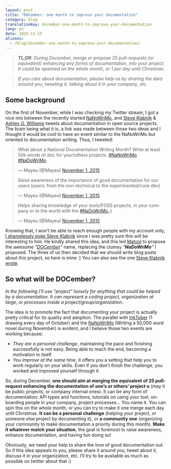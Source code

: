 ```yaml
---
layout: post
title: "DOCember: one month to improve your documentation"
category: blog
translationKey: docember-one-month-to-improve-your-documentation
lang: en
date: 2015-11-13
aliases:
  - /blog/docember-one-month-to-improve-your-documentation/
---
```


> ***TL;DR**: During December, merge or propose 25 pull-requests (or equivalent)
> enhancing any forms of documentation, into your project. It could be spanned
> on the whole month, or 1 per day until Christmas.*

> *If you care about documentation, please help us by sharing the idea around
> you, tweeting it, talking about it in your company, etc.*

## Some background

On the first of November, while I was checking my Twitter stream, I got a nice
mix between the recently started [NaNoWriMo], and [Steve Klabnik][steveKlabnik]
& [ Ashley G. Williams][ashleyGWilliams] tweets about documentation in open
source projects. The brain being what it is, a link was made between those two
ideas and I thought it would be cool to have an event similar to the NaNoWriMo
but oriented to documentation writing. Thus, I tweeted:

<blockquote class="twitter-tweet" lang="en"> <p lang="en" dir="ltr"> What about a National Documentation Writing Month? Write at least 50k words of doc for your/others projects. <a href="https://twitter.com/hashtag/NaNoWriMo?src=hash">#NaNoWriMo </a> <a href="https://twitter.com/hashtag/NaDoWriMo?src=hash">#NaDoWriMo </a> </p>&mdash; Mayeu (@Mayeu) <a href="https://twitter.com/Mayeu/status/660926951163617280"> November 1, 2015 </a> </blockquote>

<blockquote class="twitter-tweet" data-conversation="none" lang="en"> <p lang="en" dir="ltr"> Raise awareness of the importance of good documentation for our users (users: from the non-technical to the experimented/core dev) </p>&mdash; Mayeu (@Mayeu) <a href="https://twitter.com/Mayeu/status/660930646513164288"> November 1, 2015 </a> </blockquote>

<blockquote class="twitter-tweet" data-conversation="none" lang="en"> <p lang="en" dir="ltr"> Helps sharing knowledge of your tools/FOSS projects, in your company or to the world with the <a href="https://twitter.com/hashtag/NaDoWriMo?src=hash">#NaDoWriMo </a> :)</p>&mdash; Mayeu (@Mayeu) <a href="https://twitter.com/Mayeu/status/660927413589790721"> November 1, 2015 </a> </blockquote>

<script async src="//platform.twitter.com/widgets.js" charset="utf-8"> </script>

Knowing that, I won’t be able to reach enough people with my account only,
[I shamelessly poke Steve Klabnik][shamlessTweet] since I was pretty sure this
will be interesting to him. He kindly shared this idea, and this led [Matool] to
propose the awesome *"[DOCember][docemberName]"* name, replacing the clumsy
*"**NaDoWriMo**"* I proposed. The three of us then decided that we should write
blog posts about this project, so here is mine :) You can also see the one [Steve Klabnik wrote][steveDocember].

## So what will be DOCember?

*In the following I’ll use "project" loosely for anything that could be helped
by a documentation. It can represent a coding project, organization at large, or
processes inside a project/group/organization.*

The idea is to promote the fact that documenting your project is actually pretty
critical for its quality and adoption. The parallel with [InkTober] (1 drawing
every day of October) and the [NaNoWriMo] (Writing a 50,000 word novel during
November) is evident, and I believe those two events are working because:

* *They are a personal challenge*, maintaining the pace and finishing
successfully is not easy. Being able to reach the end, becoming a motivation in
itself.
* *You improve at the same time*, it offers you a setting that help you to work
regularly on your skills. Even if you don’t finish the challenge, you worked and
improved yourself through it.

So, during December, **one should aim at merging the equivalent of 25
pull-request enhancing the documentation of one’s or others’ project·s** (may it
be public projects, or company internal ones). It can be any form of
documentation: API types and functions, tutorials on using your tool,
on-boarding people in your company, project processes… You name it. You can spin
this on the whole month, or you can try to make it one merge each day until
Christmas. **It can be a personal challenge** (helping your project, or someone
else project by documenting it), or **a community one** (organizing your
community to make documentation a priority during this month). **Make it
whatever match your situation**, the goal is foremost to raise awareness,
enhance documentation, and having fun doing so!

Obviously, we need your help to share the love of good documentation out. So if
this idea appeals to you, please share it around you, tweet about it, discuss it
in your organization, etc. I’ll try to be available as much as possible on
twitter about that :)

[steveKlabnik]: https://twitter.com/steveklabnik "Steve Klabnik Twitter account"
[NaNoWriMo]: https://nanowrimo.org "NaNoWriMo website"
[ashleyGWilliams]: https://twitter.com/ag_dubs "Ashley G. Williams Twitter account"
[shamlessTweet]: https://twitter.com/Mayeu/status/660929919090884608 "The tweet"
[Matool]: https://twitter.com/Matool13 "Matool Twitter account"
[docemberName]: https://twitter.com/Matool13/status/661535046327623681
[InkTober]: http://inktober.com/ "InkTober website"
[steveDocember]: http://words.steveklabnik.com/docember
